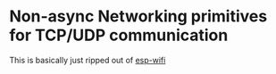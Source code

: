 # Non-async Networking primitives for TCP/UDP communication

This is basically just ripped out of [esp-wifi](https://github.com/esp-rs/esp-hal/blob/v0.21.1/esp-wifi/src/wifi_interface.rs)
